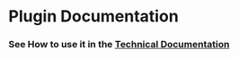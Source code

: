 # Plugin Documentation

<h3>See How to use it in the <a href="https://medium.com/firebits/odoo-intellij-6070a182d9c9">Technical Documentation</a></h3>
